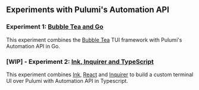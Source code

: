 ## Experiments with Pulumi's Automation API

### Experiment 1: [Bubble Tea and Go](bubble-tea)

This experiment combines the [Bubble Tea](https://github.com/charmbracelet/bubbletea) TUI framework with Pulumi's Automation API in Go.

### [WIP] - Experiment 2: [Ink, Inquirer and TypeScript](nodejs-tui)

This experiment combines [Ink](https://www.npmjs.com/package/ink), [React](https://reactjs.org/) and [Inquirer](https://www.npmjs.com/package/inquirer) to build a custom terminal UI over Pulumi with Automation API in Typescript.
